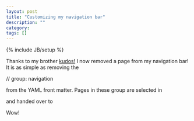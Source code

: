 ```yaml
---
layout: post
title: "Customizing my navigation bar"
description: ""
category: 
tags: []
---
```

{% include JB/setup %}

Thanks to my brother [kudos!](http://www.linkedin.com/in/bnadrowski) I now removed a page from my navigation bar! It is as simple as removing the 

// group: navigation

from the YAML front matter. Pages in these group are selected in 


and handed over to 


Wow!
